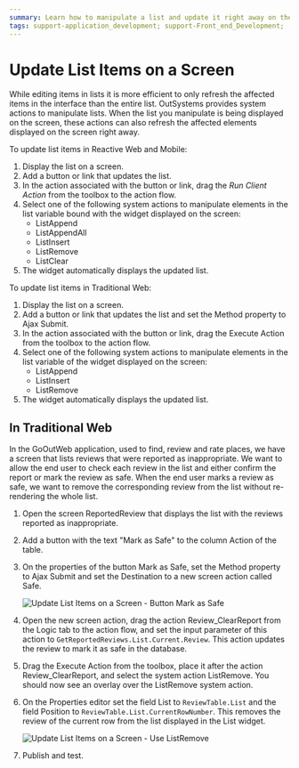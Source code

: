 ```yaml
---
summary: Learn how to manipulate a list and update it right away on the screen without having to reload the screen on a traditional web app.
tags: support-application_development; support-Front_end_Development;
---
```


# Update List Items on a Screen

While editing items in lists it is more efficient to only refresh the affected items in the interface than the entire list. OutSystems provides system actions to manipulate lists. When the list you manipulate is being displayed on the screen, these actions can also refresh the affected elements displayed on the screen right away.

To update list items in Reactive Web and Mobile:

1. Display the list on a screen. 
1. Add a button or link that updates the list. 
1. In the action associated with the button or link, drag the *Run Client Action* from the toolbox to the action flow. 
1. Select one of the following system actions to manipulate elements in the list variable bound with the widget displayed on the screen: 
    * ListAppend
    * ListAppendAll
    * ListInsert
    * ListRemove
    * ListClear 
1. The widget automatically displays the updated list. 

To update list items in Traditional Web:

1. Display the list on a screen. 
1. Add a button or link that updates the list and set the Method property to Ajax Submit. 
1. In the action associated with the button or link, drag the Execute Action from the toolbox to the action flow. 
1. Select one of the following system actions to manipulate elements in the list variable of the widget displayed on the screen: 
    * ListAppend 
    * ListInsert 
    * ListRemove 
1. The widget automatically displays the updated list. 


## In Traditional Web

In the GoOutWeb application, used to find, review and rate places, we have a screen that lists reviews that were reported as inappropriate. We want to allow the end user to check each review in the list and either confirm the report or mark the review as safe. When the end user marks a review as safe, we want to remove the corresponding review from the list without re-rendering the whole list.

1. Open the screen ReportedReview that displays the list with the reviews reported as inappropriate.

1. Add a button with the text "Mark as Safe" to the column Action of the table. 

1. On the properties of the button Mark as Safe, set the Method property to Ajax Submit and set the Destination to a new screen action called Safe. 

    ![Update List Items on a Screen - Button Mark as Safe](images/screen-update-list-items-button.png)

1. Open the new screen action, drag the action Review_ClearReport from the Logic tab to the action flow, and set the input parameter of this action to `GetReportedReviews.List.Current.Review`. This action updates the review to mark it as safe in the database. 

1. Drag the Execute Action from the toolbox, place it after the action Review_ClearReport, and select the system action ListRemove. You should now see an overlay over the ListRemove system action. 

1. On the Properties editor set the field List to `ReviewTable.List` and the field Position to `ReviewTable.List.CurrentRowNumber`. This removes the review of the current row from the list displayed in the List widget.

    ![Update List Items on a Screen - Use ListRemove](images/screen-update-list-items-list-remove.png)

1. Publish and test. 
